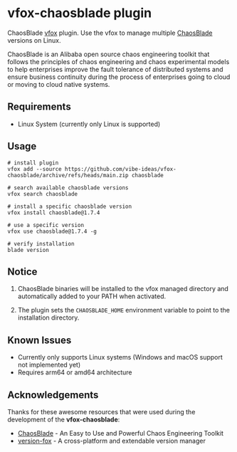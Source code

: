 # vfox-chaosblade plugin

ChaosBlade [vfox](https://github.com/version-fox) plugin. Use the vfox to manage multiple [ChaosBlade](https://github.com/chaosblade-io/chaosblade) versions on Linux.

ChaosBlade is an Alibaba open source chaos engineering toolkit that follows the principles of chaos engineering and chaos experimental models to help enterprises improve the fault tolerance of distributed systems and ensure business continuity during the process of enterprises going to cloud or moving to cloud native systems.

## Requirements

- Linux System (currently only Linux is supported)

## Usage

```shell
# install plugin
vfox add --source https://github.com/vibe-ideas/vfox-chaosblade/archive/refs/heads/main.zip chaosblade

# search available chaosblade versions
vfox search chaosblade

# install a specific chaosblade version
vfox install chaosblade@1.7.4

# use a specific version
vfox use chaosblade@1.7.4 -g

# verify installation
blade version
```

## Notice

1. ChaosBlade binaries will be installed to the vfox managed directory and automatically added to your PATH when activated.

2. The plugin sets the `CHAOSBLADE_HOME` environment variable to point to the installation directory.

## Known Issues

- Currently only supports Linux systems (Windows and macOS support not implemented yet)
- Requires arm64 or amd64 architecture

## Acknowledgements

Thanks for these awesome resources that were used during the development of the **vfox-chaosblade**:

- [ChaosBlade](https://github.com/chaosblade-io/chaosblade) - An Easy to Use and Powerful Chaos Engineering Toolkit
- [version-fox](https://github.com/version-fox/vfox) - A cross-platform and extendable version manager

